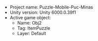 <!-- UNITY CODE ASSIST INSTRUCTIONS START -->
- Project name: Puzzle-Mobile-Puc-Minas
- Unity version: Unity 6000.0.39f1
- Active game object:
  - Name: Obj2
  - Tag: ItemPuzzle
  - Layer: Default
<!-- UNITY CODE ASSIST INSTRUCTIONS END -->